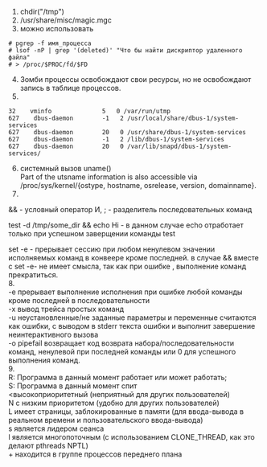 1. chdir("/tmp")
2. /usr/share/misc/magic.mgc
3. можно использовать
```
# pgrep -f имя_процесса
# lsof -nP | grep '(deleted)' "Что бы найти дискриптор удаленного файла"  
# > /proc/$PROC/fd/$FD
```
4. Зомби процессы освобождают свои ресурсы, но не освобождают запись в таблице процессов.
5.
```
32    vminfo              5   0 /var/run/utmp
627    dbus-daemon        -1   2 /usr/local/share/dbus-1/system-services
627    dbus-daemon        20   0 /usr/share/dbus-1/system-services
627    dbus-daemon        -1   2 /lib/dbus-1/system-services
627    dbus-daemon        20   0 /var/lib/snapd/dbus-1/system-services/
```
6. системный вызов uname()  
Part of the utsname information is also accessible  via  /proc/sys/kernel/{ostype, hostname, osrelease, version, domainname}.
7. 
&& -  условный оператор И, 
;  - разделитель последовательных команд

test -d /tmp/some_dir && echo Hi - в данном случае echo  отработает только при успешном заверщении команды test

set -e - прерывает сессию при любом ненулевом значении исполняемых команд в конвеере кроме последней.
в случае &&  вместе с set -e- не имеет смысла, так как при ошибке , выполнение команд прекратиться.  
8.  
 -e прерывает выполнение исполнения при ошибке любой команды кроме последней в последовательности  
 -x вывод трейса простых команд  
 -u неустановленные/не заданные параметры и переменные считаются как ошибки, с выводом в stderr текста ошибки и выполнит завершение неинтерактивного вызова  
 -o pipefail возвращает код возврата набора/последовательности команд, ненулевой при последней команды или 0 для успешного выполнения команд.  
9.  
R: Программа в данный момент работает или может работать;  
S: Программа в данный момент спит  
<высокоприоритетный (неприятный для других пользователей)  
                N с низким приоритетом (удобно для других пользователей)  
                L имеет страницы, заблокированные в памяти (для ввода-вывода в реальном времени и пользовательского ввода-вывода)  
                s является лидером сеанса  
                l является многопоточным (с использованием CLONE_THREAD, как это делают pthreads NPTL)  
                + находится в группе процессов переднего плана  
